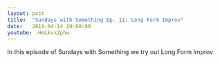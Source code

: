 ```yaml
---
layout: post
title:  "Sundays with Something Ep. 11: Long Form Improv"
date:   2019-04-14 19:00:00
youtube: -HmLkvxZphw
---
```


In this episode of Sundays with Something we try out Long Form Improv
